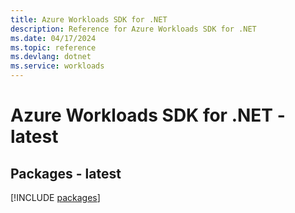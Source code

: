 ```yaml
---
title: Azure Workloads SDK for .NET
description: Reference for Azure Workloads SDK for .NET
ms.date: 04/17/2024
ms.topic: reference
ms.devlang: dotnet
ms.service: workloads
---
```

# Azure Workloads SDK for .NET - latest
## Packages - latest
[!INCLUDE [packages](workloads-index.md)]